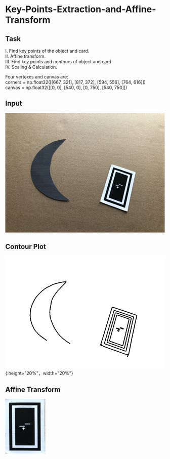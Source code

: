# Key-Points-Extraction-and-Affine-Transform

## Task
I. Find key points of the object and card.  
II. Affine transform.  
III. Find key points and contours of object and card.  
IV. Scaling & Calculation.  


Four vertexes and canvas are:  
corners = np.float32([[667, 321], [817, 372], [594, 556], [764, 616]])  
canvas = np.float32([[0, 0], [540, 0], [0, 750], [540, 750]])  

## Input
![](https://github.com/Louis24/Key-Points-Extraction-and-Affine-Transform/blob/master/crescent.png)


## Contour Plot
![](https://github.com/Louis24/Key-Points-Extraction-and-Affine-Transform/blob/master/contour.png){:height="20%"，width="20%"}


## Affine Transform
<img src="https://github.com/Louis24/Key-Points-Extraction-and-Affine-Transform/blob/master/affine.png" align="center" width="25%" height="25%"/>
